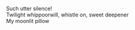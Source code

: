 Such utter silence!    
Twilight whippoorwill, whistle on, sweet deepener    
My moonlit pillow    

